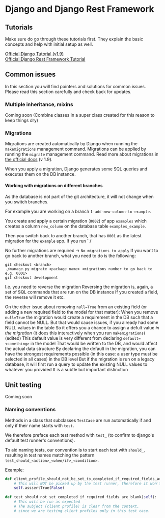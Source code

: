 # Django and Django Rest Framework

## Tutorials
Make sure do go through these tutorials first. They explain the basic concepts and help with initial setup as well.

[Official Django Tutorial (v1.9)](https://docs.djangoproject.com/en/1.9/intro/tutorial01/)  
[Official Django Rest Framework Tutorial](http://www.django-rest-framework.org/tutorial/1-serialization/)

## Common issues
In this section you will find pointers and solutions for common issues. Please read this section carefully and check back for updates.

### Multiple inheritance, mixins
Coming soon (Combine classes in a super class created for this reason to keep things dry) 

### Migrations
Migrations are created automatically by Django when running the `makemigrations` management command. 
Migrations can be applied by running the `migrate` management command.
Read more about migrations in [the official docs](https://docs.djangoproject.com/en/1.9/topics/migrations/) (v 1.9).

When you apply a migration, Django generates some SQL queries and executes them on the DB instance.

#### Working with migrations on different branches
As the database is not part of the git architecture, it will not change when you switch branches. 

For example you are working on a branch `1-add-new-column-to-example`. 

You create and apply a certain migration (`0002`) of app `examples` which creates a column `new_column` on the database table `examples_example`.

Then you switch back to another branch, that has `0001` as the latest migration for the `example` app. If you run `./

No further migrations are required
-> `No migrations to apply`
If you want to go back to another branch, what you need to do is the following:
```
git checkout <branch>
./manage.py migrate <package name> <migrations number to go back to e.g. 0001>
git checkout development
```
I.e. you need to reverse the migration
Reversing the migration is, again, a set of SQL commands that are run on the DB instance
If you created a field, the reverse will remove it etc.

On the other issue about removing `null=True` from an existing field (or adding a new required field to the model for that matter):
When you remove `null=True` the migration would create a requirement in the DB such that a field cannot be NULL.
But that would cause issues, if you already had some NULL values in the table
So it offers you a chance to assign a defult value ​_in the migration_​ (it does this interactively when you run `makemigrations`) (edited)
This default value is very different from declaring `default=<something>` in the model
That would be written to the DB, and would affect the actual data structure
By declaring the default in the migration, you can have the strongest requirements possible (in this case: a user type must be selected in all cases) in the DB level
But if the migration is run on a legacy database, it will first run a query to update the existing NULL values to whatever you provided
It is a subtle but important distinction

## Unit testing

Coming soon

### Naming conventions

Methods in a class that subclasses `TestCase` are run automatically if and only if their name starts with `test`.

We therefore preface each test method with `test_` (to confirm to django's default test runner's conventions).

To aid naming tests, our convention is to start each test with `should_`, resulting in test names matching the pattern `test_should_<action>_<when/if>_<condition>`.

Example:
```python
def client_profile_should_not_be_set_to_completed_if_required_fields_are_blank(self):
    # This will NOT be picked up by the test runner, therefore it won't fail
    self.asssertTrue(False)
    
def test_should_not_set_completed_if_required_fields_are_blank(self):
    # This will be run as expected
    # The subject (client profile) is clear from the context, 
    # since we are testing client profiles only in this test case.
```